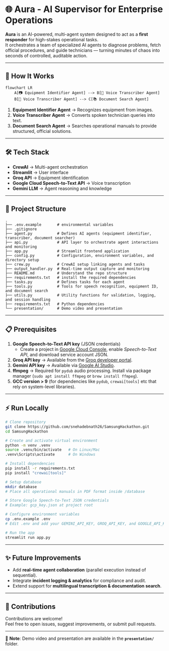 # 🌐 Aura - AI Supervisor for Enterprise Operations 

**Aura** is an AI-powered, multi-agent system designed to act as a **first responder** for high-stakes operational tasks.  
It orchestrates a team of specialized AI agents to diagnose problems, fetch official procedures, and guide technicians — turning minutes of chaos into seconds of controlled, auditable action.

---

## 🚀 How It Works

```mermaid
flowchart LR
    A[📷 Equipment Identifier Agent] --> B[🎤 Voice Transcriber Agent]
    B[🎤 Voice Transcriber Agent] --> C[📚 Document Search Agent]
```

1. **Equipment Identifier Agent** → Recognizes equipment from images.
2. **Voice Transcriber Agent** → Converts spoken technician queries into text.
3. **Document Search Agent** → Searches operational manuals to provide structured, official solutions.

---

## 🛠 Tech Stack

- **CrewAI** → Multi-agent orchestration
- **Streamlit** → User interface
- **Groq API** → Equipment identification
- **Google Cloud Speech-to-Text API** → Voice transcription
- **Gemini LLM** → Agent reasoning and knowledge

---

## 📂 Project Structure

```
.
├── .env.example       # environmental variables
├── .gitignore
├── agent.py           # Defines AI agents (equipment identifier, transcriber, document searcher)
├── api.py             # API layer to orchestrate agent interactions and monitoring
├── app.py             # Streamlit frontend application
├── config.py          # Configuration, environment variables, and directory setup
├── crew.py            # CrewAI setup linking agents and tasks
├── output_handler.py  # Real-time output capture and monitoring
├── README.md          # Understand the repo structure
├── requirements.txt   # install the required dependencies
├── tasks.py           # Defines tasks for each agent
├── tools.py           # Tools for speech recognition, equipment ID, and document search
├── utils.py           # Utility functions for validation, logging, and session handling
├── requirements.txt   # Python dependencies
└── presentation/      # Demo video and presentation
```

---

## 📋 Prerequisites

1. **Google Speech-to-Text API key** (JSON credentials)
   - Create a project in [Google Cloud Console](https://console.cloud.google.com/), enable _Speech-to-Text API_, and download service account JSON.
2. **Groq API key** → Available from the [Groq developer portal](https://groq.com/).
3. **Gemini API key** → Available via [Google AI Studio](https://aistudio.google.com/).
4. **ffmpeg** → Required for `pydub` audio processing. Install via package manager (`sudo apt install ffmpeg` or `brew install ffmpeg`).
5. **GCC version > 9** (for dependencies like `pydub`, `crewai[tools]` etc that rely on system-level libraries).

---

## ⚡ Run Locally

```bash
# Clone repository
git clone https://github.com/snehadebnath26/SamsungHackathon.git
cd SamsungHackathon

# Create and activate virtual environment
python -m venv .venv
source .venv/bin/activate   # On Linux/Mac
.venv\Scripts\activate      # On Windows

# Install dependencies
pip install -r requirements.txt
pip install "crewai[tools]"

# Setup database
mkdir database
# Place all operational manuals in PDF format inside /database

# Store Google Speech-to-Text JSON credentials
# Example: gcp_key.json at project root

# Configure environment variables
cp .env.example .env
# Edit .env and add your GEMINI_API_KEY, GROQ_API_KEY, and GOOGLE_API_KEY

# Run the app
streamlit run app.py
```

---

## ✨ Future Improvements

- Add **real-time agent collaboration** (parallel execution instead of sequential).
- Integrate **incident logging & analytics** for compliance and audit.
- Extend support for **multilingual transcription & documentation search**.

---

## 🤝 Contributions

Contributions are welcome!  
Feel free to open issues, suggest improvements, or submit pull requests.

---

📂 **Note**:
Demo video and presentation are available in the **`presentation/`** folder.
